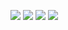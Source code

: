 ![](images/introduction-1)
![](images/introduction-2)
![](images/introduction-3)
![](images/introduction-4)

